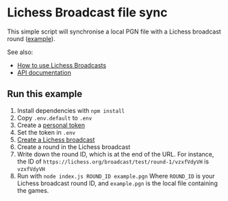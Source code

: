 # Lichess Broadcast file sync

This simple script will synchronise a local PGN file
with a Lichess broadcast round ([example](https://lichess.org/broadcast/chinese-championship-women/round-1/50tLRtMd)).

See also:

- [How to use Lichess Broadcasts](https://lichess.org/page/broadcasts)
- [API documentation](https://lichess.org/api#tag/Broadcasts)

## Run this example

1. Install dependencies with `npm install`
2. Copy `.env.default` to `.env`
3. Create a [personal token](https://lichess.org/account/oauth/token/create?scopes[]=study:write&description=broadcast)
4. Set the token in `.env`
5. [Create a Lichess broadcast](https://lichess.org/broadcast/new)
6. Create a round in the Lichess broadcast
7. Write down the round ID, which is at the end of the URL.
   For instance, the ID of `https://lichess.org/broadcast/test/round-1/vzxfVdyVH` is `vzxfVdyVH`
8. Run with `node index.js ROUND_ID example.pgn`
   Where `ROUND_ID` is your Lichess broadcast round ID, and `example.pgn` is the local file containing the games.
